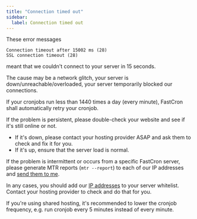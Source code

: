 ```yaml
---
title: "Connection timed out"
sidebar:
  label: Connection timed out
---
```


These error messages
```
Connection timeout after 15002 ms (28)
SSL connection timeout (28)
```
meant that we couldn't connect to your server in 15 seconds.

The cause may be a network glitch, your server is down/unreachable/overloaded, your server temporarily blocked our connections.

If your cronjobs run less than 1440 times a day (every minute), FastCron shall automatically retry your cronjob.

If the problem is persistent, please double-check your website and see if it's still online or not.
- If it's down, please contact your hosting provider ASAP and ask them to check and fix it for you.
- If it's up, ensure that the server load is normal.

If the problem is intermittent or occurs from a specific FastCron server, 
please generate MTR reports (`mtr --report`) to each of our IP addresses
and [send them to me](mailto:support@fastcron.com).

In any cases, you should add our [IP addresses](/ip-addresses) to your server whitelist.
Contact your hosting provider to check and do that for you.

If you're using shared hosting, it's recommended to lower the cronjob frequency, e.g. run cronjob every 5 minutes instead of every minute.